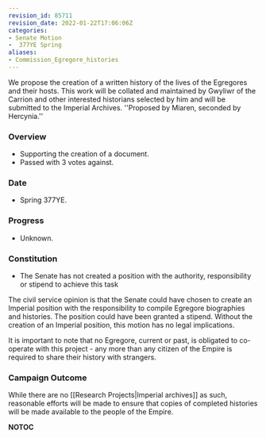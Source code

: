 ```yaml
---
revision_id: 85711
revision_date: 2022-01-22T17:06:06Z
categories:
- Senate Motion
-  377YE Spring
aliases:
- Commission_Egregore_histories
---
```


We propose the creation of a written history of the lives of the Egregores and their hosts. This work will be collated and maintained by Gwyliwr of the Carrion and other interested historians selected by him and will be submitted to the Imperial Archives.
''Proposed by Miaren, seconded by Hercynia.''

### Overview
* Supporting the creation of a document.
* Passed with 3 votes against.

### Date
* Spring 377YE.

### Progress
* Unknown.

### Constitution
* The Senate has not created a position with the authority, responsibility or stipend to achieve this task

The civil service opinion is that the Senate could have chosen to create an Imperial position with the responsibility to compile Egregore biographies and histories. The position could have been granted a stipend. Without the creation of an Imperial position, this motion has no legal implications.

It is important to note that no Egregore, current or past, is obligated to co-operate with this project - any more than any citizen of the Empire is required to share their history with strangers.

### Campaign Outcome
While there are no [[Research Projects|Imperial archives]] as such, reasonable efforts will be made to ensure that copies of completed histories will be made available to the people of the Empire.



__NOTOC__